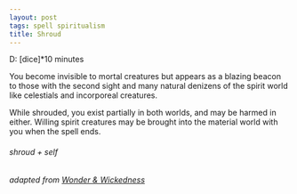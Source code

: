 ```yaml
---
layout: post
tags: spell spiritualism
title: Shroud
---
```

D: [dice]*10 minutes

You become invisible to mortal creatures but appears as a blazing beacon to those with the second sight and many natural denizens of the spirit world like celestials and incorporeal creatures. 

While shrouded, you exist partially in both worlds, and may be harmed in either. Willing spirit creatures may be brought into the material world with you when the spell ends.
###### shroud + self
###### adapted from [Wonder & Wickedness](https://www.drivethrurpg.com/product/145647/Wonder--Wickedness)
